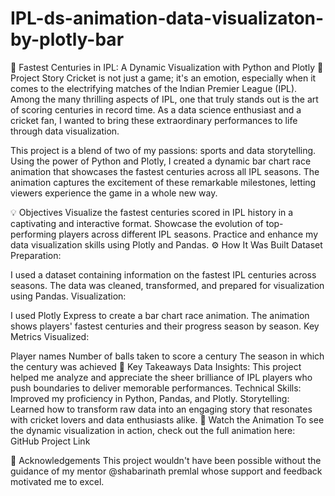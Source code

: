 # IPL-ds-animation-data-visualizaton-by-plotly-bar

🏏 Fastest Centuries in IPL: A Dynamic Visualization with Python and Plotly
📖 Project Story
Cricket is not just a game; it's an emotion, especially when it comes to the electrifying matches of the Indian Premier League (IPL). Among the many thrilling aspects of IPL, one that truly stands out is the art of scoring centuries in record time. As a data science enthusiast and a cricket fan, I wanted to bring these extraordinary performances to life through data visualization.

This project is a blend of two of my passions: sports and data storytelling. Using the power of Python and Plotly, I created a dynamic bar chart race animation that showcases the fastest centuries across all IPL seasons. The animation captures the excitement of these remarkable milestones, letting viewers experience the game in a whole new way.

💡 Objectives
Visualize the fastest centuries scored in IPL history in a captivating and interactive format.
Showcase the evolution of top-performing players across different IPL seasons.
Practice and enhance my data visualization skills using Plotly and Pandas.
⚙️ How It Was Built
Dataset Preparation:

I used a dataset containing information on the fastest IPL centuries across seasons.
The data was cleaned, transformed, and prepared for visualization using Pandas.
Visualization:

I used Plotly Express to create a bar chart race animation.
The animation shows players' fastest centuries and their progress season by season.
Key Metrics Visualized:

Player names
Number of balls taken to score a century
The season in which the century was achieved
🌟 Key Takeaways
Data Insights: This project helped me analyze and appreciate the sheer brilliance of IPL players who push boundaries to deliver memorable performances.
Technical Skills: Improved my proficiency in Python, Pandas, and Plotly.
Storytelling: Learned how to transform raw data into an engaging story that resonates with cricket lovers and data enthusiasts alike.
🎥 Watch the Animation
To see the dynamic visualization in action, check out the full animation here: GitHub Project Link

🙌 Acknowledgements
This project wouldn't have been possible without the guidance of my mentor @shabarinath premlal whose support and feedback motivated me to excel.

